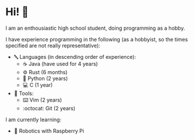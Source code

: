 # Hi! 👋

I am an enthousiastic high school student, doing programming as a hobby.

I have experience programming in the following (as a hobbyist, so the times specified are not really representative):

- 🔤 Languages (in descending order of experience):
  - ☕ Java (have used for 4 years)
  - ⚙️ Rust (6 months)
  - 🐍 Python (2 years)
  - 💻 C (1 year)
- 🧰 Tools:
  - ⌨️ Vim (2 years)
  - :octocat: Git (2 years)

I am currently learning:
- 🍓 Robotics with Raspberry Pi

<!---
HeikoRibberink/HeikoRibberink is a ✨ special ✨ repository because its `README.md` (this file) appears on your GitHub profile.
You can click the Preview link to take a look at your changes.
--->
